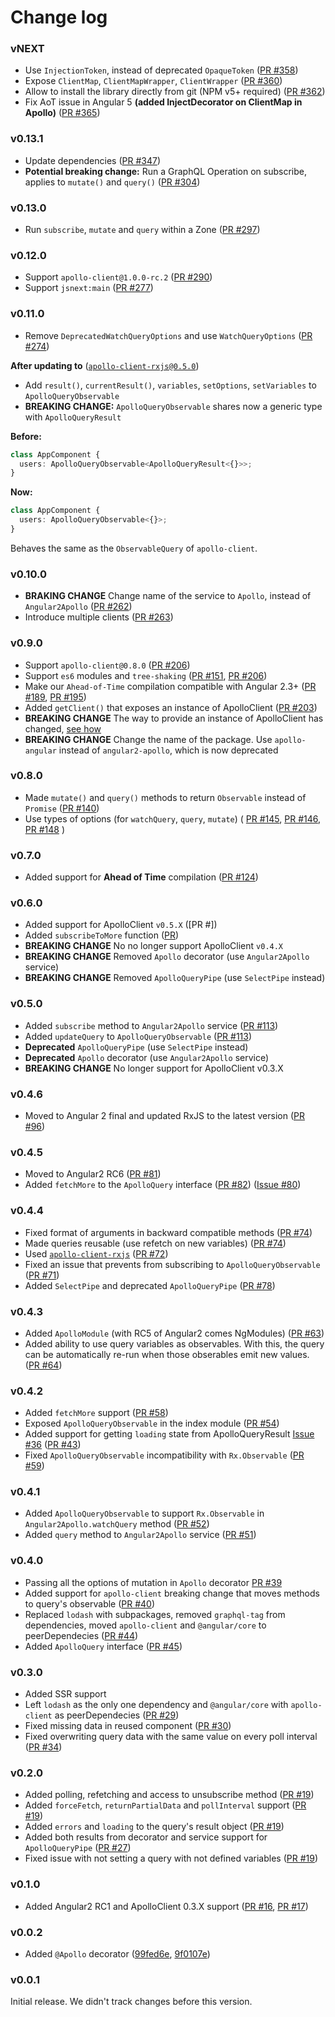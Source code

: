 # Change log

### vNEXT

- Use `InjectionToken`, instead of deprecated `OpaqueToken` ([PR #358](https://github.com/apollographql/apollo-angular/pull/358))
- Expose `ClientMap`, `ClientMapWrapper`, `ClientWrapper` ([PR #360](https://github.com/apollographql/apollo-angular/pull/360))
- Allow to install the library directly from git (NPM v5+ required) ([PR #362](https://github.com/apollographql/apollo-angular/pull/362))
- Fix AoT issue in Angular 5 **(added InjectDecorator on ClientMap in Apollo)** ([PR #365](https://github.com/apollographql/apollo-angular/pull/365))

### v0.13.1

- Update dependencies ([PR #347](https://github.com/apollographql/apollo-angular/pull/304))
- **Potential breaking change:** Run a GraphQL Operation on subscribe, applies to `mutate()` and `query()` ([PR #304](https://github.com/apollographql/apollo-angular/pull/304))

### v0.13.0

- Run `subscribe`, `mutate` and `query` within a Zone ([PR #297](https://github.com/apollographql/apollo-angular/pull/297))

### v0.12.0

- Support `apollo-client@1.0.0-rc.2` ([PR #290](https://github.com/apollographql/apollo-angular/pull/290))
- Support `jsnext:main` ([PR #277](https://github.com/apollographql/apollo-angular/pull/277))

### v0.11.0

- Remove `DeprecatedWatchQueryOptions` and use `WatchQueryOptions` ([PR #274](https://github.com/apollographql/apollo-angular/pull/274))

**After updating to**  ([`apollo-client-rxjs@0.5.0`](https://github.com/kamilkisiela/apollo-client-rxjs/blob/master/CHANGELOG.md#v050))

- Add `result()`, `currentResult()`, `variables`, `setOptions`, `setVariables` to `ApolloQueryObservable`
- **BREAKING CHANGE:** `ApolloQueryObservable` shares now a generic type with `ApolloQueryResult`

**Before:**

```ts
class AppComponent {
  users: ApolloQueryObservable<ApolloQueryResult<{}>>;
}
```

**Now:**

```ts
class AppComponent {
  users: ApolloQueryObservable<{}>;
}
```

Behaves the same as the `ObservableQuery` of `apollo-client`.



### v0.10.0

- **BRAKING CHANGE** Change name of the service to `Apollo`, instead of `Angular2Apollo` ([PR #262](https://github.com/apollographql/apollo-angular/pull/262))
- Introduce multiple clients ([PR #263](https://github.com/apollographql/apollo-angular/pull/263))

### v0.9.0

- Support `apollo-client@0.8.0` ([PR #206](https://github.com/apollographql/apollo-angular/pull/206))
- Support `es6` modules and `tree-shaking` ([PR #151](https://github.com/apollographql/apollo-angular/pull/151), [PR #206](https://github.com/apollographql/apollo-angular/pull/206))
- Make our `Ahead-of-Time` compilation compatible with Angular 2.3+ ([PR #189](https://github.com/apollographql/apollo-angular/pull/189), [PR #195](https://github.com/apollographql/apollo-angular/pull/195))
- Added `getClient()` that exposes an instance of ApolloClient ([PR #203](https://github.com/apollographql/apollo-angular/pull/203))
- **BREAKING CHANGE** The way to provide an instance of ApolloClient has changed, [see how](https://github.com/apollographql/angular2-docs/pull/23)
- **BREAKING CHANGE** Change the name of the package. Use `apollo-angular` instead of `angular2-apollo`, which is now deprecated

### v0.8.0

- Made `mutate()` and `query()` methods to return `Observable` instead of `Promise` ([PR #140](https://github.com/apollographql/apollo-angular/pull/140))
- Use types of options (for `watchQuery`, `query`, `mutate`) (
[PR #145](https://github.com/apollographql/apollo-angular/pull/145),
[PR #146](https://github.com/apollographql/apollo-angular/pull/146),
[PR #148](https://github.com/apollographql/apollo-angular/pull/148)
)

### v0.7.0

- Added support for **Ahead of Time** compilation ([PR #124](https://github.com/apollographql/apollo-angular/pull/124))


### v0.6.0

- Added support for ApolloClient `v0.5.X` ([PR #])
- Added `subscribeToMore` function ([PR](https://github.com/kamilkisiela/apollo-client-rxjs/pull/5))
- **BREAKING CHANGE** No no longer support ApolloClient `v0.4.X`
- **BREAKING CHANGE** Removed `Apollo` decorator (use `Angular2Apollo` service)
- **BREAKING CHANGE** Removed `ApolloQueryPipe` (use `SelectPipe` instead)

### v0.5.0

- Added `subscribe` method to `Angular2Apollo` service ([PR #113](https://github.com/apollographql/apollo-angular/pull/113))
- Added `updateQuery` to `ApolloQueryObservable` ([PR #113](https://github.com/apollographql/apollo-angular/pull/113))
- **Deprecated** `ApolloQueryPipe` (use `SelectPipe` instead)
- **Deprecated** `Apollo` decorator (use `Angular2Apollo` service)
- **BREAKING CHANGE** No longer support for ApolloClient v0.3.X

### v0.4.6

- Moved to Angular 2 final and updated RxJS to the latest version ([PR #96](https://github.com/apollographql/apollo-angular/pull/96))

### v0.4.5

- Moved to Angular2 RC6 ([PR #81](https://github.com/apollographql/apollo-angular/pull/81))
- Added `fetchMore` to the `ApolloQuery` interface ([PR #82](https://github.com/apollographql/apollo-angular/pull/82)) ([Issue #80](https://github.com/apollographql/apollo-angular/issues/80))

### v0.4.4

- Fixed format of arguments in backward compatible methods ([PR #74](https://github.com/apollographql/apollo-angular/pull/74))
- Made queries reusable (use refetch on new variables) ([PR #74](https://github.com/apollographql/apollo-angular/pull/74))
- Used [`apollo-client-rxjs`](https://github.com/kamilkisiela/apollo-client-rxjs) ([PR #72](https://github.com/apollographql/apollo-angular/pull/72))
- Fixed an issue that prevents from subscribing to `ApolloQueryObservable` ([PR #71](https://github.com/apollographql/apollo-angular/pull/71))
- Added `SelectPipe` and deprecated `ApolloQueryPipe` ([PR #78](https://github.com/apollographql/apollo-angular/pull/78))

### v0.4.3

- Added `ApolloModule` (with RC5 of Angular2 comes NgModules) ([PR #63](https://github.com/apollographql/apollo-angular/pull/63))
- Added ability to use query variables as observables. With this, the query can be automatically re-run when those obserables emit new values. ([PR #64](https://github.com/apollographql/apollo-angular/pull/64))

### v0.4.2

- Added `fetchMore` support ([PR #58](https://github.com/apollographql/apollo-angular/pull/58))
- Exposed `ApolloQueryObservable` in the index module ([PR #54](https://github.com/apollographql/apollo-angular/pull/54))
- Added support for getting `loading` state from ApolloQueryResult [Issue #36](https://github.com/apollographql/apollo-angular/issues/36) ([PR #43](https://github.com/apollographql/apollo-angular/pull/43))
- Fixed `ApolloQueryObservable` incompatibility with `Rx.Observable` ([PR #59](https://github.com/apollographql/apollo-angular/pull/59))

### v0.4.1

- Added `ApolloQueryObservable` to support `Rx.Observable` in `Angular2Apollo.watchQuery` method ([PR #52](https://github.com/apollographql/apollo-angular/pull/52))
- Added `query` method to `Angular2Apollo` service ([PR #51](https://github.com/apollographql/apollo-angular/pull/51))

### v0.4.0

- Passing all the options of mutation in `Apollo` decorator [PR #39](https://github.com/apollographql/apollo-angular/pull/39)
- Added support for `apollo-client` breaking change that moves methods to query's observable ([PR #40](https://github.com/apollographql/apollo-angular/pull/40))
- Replaced `lodash` with subpackages, removed `graphql-tag` from dependencies, moved `apollo-client` and `@angular/core` to peerDependecies ([PR #44](https://github.com/apollographql/apollo-angular/pull/44))
- Added `ApolloQuery` interface ([PR #45](https://github.com/apollographql/apollo-angular/pull/45))

### v0.3.0

- Added SSR support
- Left `lodash` as the only one dependency and `@angular/core` with `apollo-client` as peerDependecies ([PR #29](https://github.com/apollographql/apollo-angular/pull/29))
- Fixed missing data in reused component ([PR #30](https://github.com/apollographql/apollo-angular/pull/30))
- Fixed overwriting query data with the same value on every poll interval ([PR #34](https://github.com/apollographql/apollo-angular/pull/34))

### v0.2.0

- Added polling, refetching and access to unsubscribe method ([PR #19](https://github.com/apollographql/apollo-angular/pull/19))
- Added `forceFetch`, `returnPartialData` and `pollInterval` support ([PR #19](https://github.com/apollographql/apollo-angular/pull/19))
- Added `errors` and `loading` to the query's result object ([PR #19](https://github.com/apollographql/apollo-angular/pull/19))
- Added both results from decorator and service support for `ApolloQueryPipe` ([PR #27](https://github.com/apollographql/apollo-angular/pull/27))
- Fixed issue with not setting a query with not defined variables ([PR #19](https://github.com/apollographql/apollo-angular/pull/19))

### v0.1.0

- Added Angular2 RC1 and ApolloClient 0.3.X support ([PR #16](https://github.com/apollographql/apollo-angular/pull/16), [PR #17](https://github.com/apollographql/apollo-angular/pull/17))

### v0.0.2

- Added `@Apollo` decorator ([99fed6e](https://github.com/apollographql/apollo-angular/commit/99fed6e), [9f0107e](https://github.com/apollographql/apollo-angular/commit/9f0107e))


### v0.0.1

Initial release. We didn't track changes before this version.
